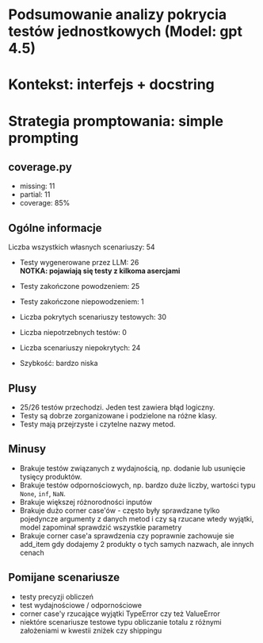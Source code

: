 # Podsumowanie analizy pokrycia testów jednostkowych (Model: gpt 4.5)
# Kontekst: interfejs + docstring
# Strategia promptowania: simple prompting

## coverage.py
- missing: 11
- partial: 11
- coverage: 85%

## Ogólne informacje

Liczba wszystkich własnych scenariuszy: 54

- Testy wygenerowane przez LLM: 26
<br/> <strong>NOTKA: pojawiają się testy z kilkoma asercjami</strong>
- Testy zakończone powodzeniem: 25
- Testy zakończone niepowodzeniem: 1


- Liczba pokrytych scenariuszy testowych: 30
- Liczba niepotrzebnych testów: 0
- Liczba scenariuszy niepokrytych: 24
- Szybkość: bardzo niska

## Plusy

- 25/26 testów przechodzi. Jeden test zawiera błąd logiczny.
- Testy są dobrze zorganizowane i podzielone na różne klasy.
- Testy mają przejrzyste i czytelne nazwy metod.

## Minusy

- Brakuje testów związanych z wydajnością, np. dodanie lub usunięcie tysięcy produktów.
- Brakuje testów odpornościowych, np. bardzo duże liczby, wartości typu `None`, `inf`, `NaN`.
- Brakuje większej różnorodności inputów
- Brakuje dużo corner case'ów - często były sprawdzane tylko pojedyncze argumenty z danych metod i czy są rzucane wtedy wyjątki, model zapominał sprawdzić wszystkie parametry
- Brakuje corner case'a sprawdzenia czy poprawnie zachowuje sie add_item gdy dodajemy 2 produkty o tych samych nazwach, ale innych cenach

## Pomijane scenariusze

- testy precyzji obliczeń
- test wydajnościowe / odpornościowe
- corner case'y rzucające wyjątki TypeError czy też ValueError
- niektóre scenariusze testowe typu obliczanie totalu z różnymi założeniami w kwestii zniżek czy shippingu


